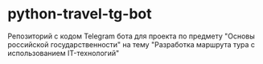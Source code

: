 # python-travel-tg-bot
Репозиторий с кодом Telegram бота для проекта по предмету "Основы российской государственности" на тему "Разработка маршрута тура с использованием IT-технологий"
